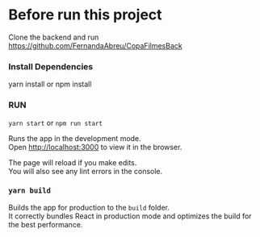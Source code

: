 # Before run this project

Clone the backend and run 
https://github.com/FernandaAbreu/CopaFilmesBack

### Install Dependencies

yarn install or npm install

### RUN 
`yarn start` or `npm run start`

Runs the app in the development mode.\
Open [http://localhost:3000](http://localhost:3000) to view it in the browser.

The page will reload if you make edits.\
You will also see any lint errors in the console.

### `yarn build`

Builds the app for production to the `build` folder.\
It correctly bundles React in production mode and optimizes the build for the best performance.

